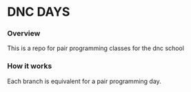 # DNC DAYS

### Overview
This is a repo for pair programming classes for the dnc school


### How it works
Each branch is equivalent for a pair programming day.
